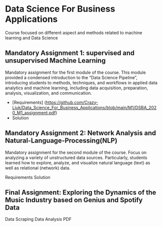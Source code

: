 # Data Science For Business Applications

Course focused on different aspect and methods related to machine learning and Data Science

## Mandatory Assignment 1: supervised and unsupervised Machine Learning

Mandatory assignment for the first module of the course. This module provided a condensed introduction to the “Data Science Pipeline”, introducing students to methods, techniques, and workflows in applied data analytics and machine learning, including data acquisition, preparation, analysis, visualization, and communication.

- [Requirements] (https://github.com/Crazy-Liuk/Data_Science_For_Business_Applications/blob/main/M1/DSBA_2020_M1_assignment.pdf)
- Solution

## Mandatory Assignment 2: Network Analysis and Natural-Language-Processing(NLP)

Mandatory assignment for the second module of the course. Focus on analyzing a variety of unstructured data sources. Particularly, students learned how to explore, analyze, and visualize natural language (text) as well as relational (network) data.

Requirements
Solution

## Final Assignment: Exploring the Dynamics of the Music Industry based on Genius and Spotify Data

Data Scraping
Data Analysis
PDF


